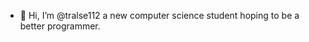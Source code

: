 - 👋 Hi, I’m @tralse112
  a new computer science student hoping to be a better programmer.

<!---
tralse112/tralse112 is a ✨ special ✨ repository because its `README.md` (this file) appears on your GitHub profile.
You can click the Preview link to take a look at your changes.
--->
